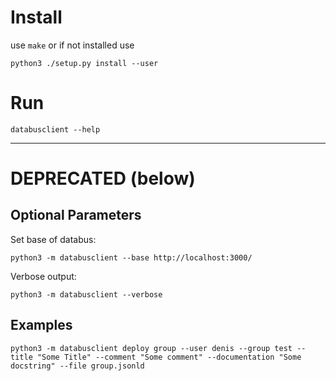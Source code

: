 # Install

use `make` or if not installed use

```
python3 ./setup.py install --user
```

# Run

```
databusclient --help
```

---

# DEPRECATED (below)

## Optional Parameters

Set base of databus:
```
python3 -m databusclient --base http://localhost:3000/
```

Verbose output:
```
python3 -m databusclient --verbose
```

## Examples
```
python3 -m databusclient deploy group --user denis --group test --title "Some Title" --comment "Some comment" --documentation "Some docstring" --file group.jsonld
```